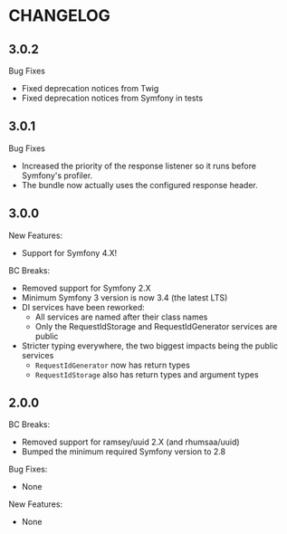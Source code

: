 # CHANGELOG

## 3.0.2

Bug Fixes

- Fixed deprecation notices from Twig
- Fixed deprecation notices from Symfony in tests

## 3.0.1

Bug Fixes

- Increased the priority of the response listener so it runs before Symfony's
  profiler.
- The bundle now actually uses the configured response header.

## 3.0.0

New Features:

- Support for Symfony 4.X!

BC Breaks:

- Removed support for Symfony 2.X
- Minimum Symfony 3 version is now 3.4 (the latest LTS)
- DI services have been reworked:
    - All services are named after their class names
    - Only the RequestIdStorage and RequestIdGenerator services are public
- Stricter typing everywhere, the two biggest impacts being the public services
    - `RequestIdGenerator` now has return types
    - `RequestIdStorage` also has return types and argument types


## 2.0.0

BC Breaks:

- Removed support for ramsey/uuid 2.X (and rhumsaa/uuid)
- Bumped the minimum required Symfony version to 2.8

Bug Fixes:

- None

New Features:

- None
